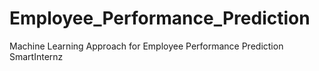 # Employee_Performance_Prediction
 Machine Learning Approach for Employee Performance Prediction SmartInternz
